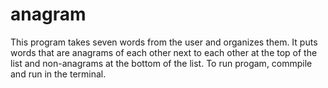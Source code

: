# anagram
This program takes seven words from the user and organizes them. It puts words that are anagrams of each other next to each other at the 
top of the list and non-anagrams at the bottom of the list. To run progam, commpile and run in the terminal. 

